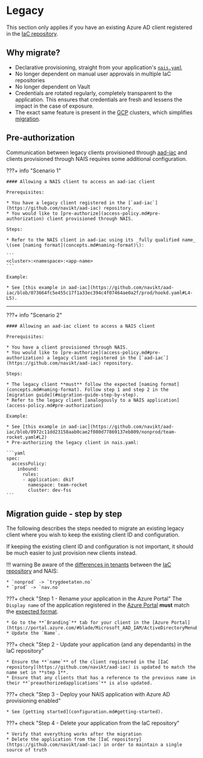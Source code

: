 # Legacy

This section only applies if you have an existing Azure AD client registered in the [IaC repository](https://github.com/navikt/aad-iac).

## Why migrate?

* Declarative provisioning, straight from your application's [`nais.yaml`](../../../nais-application/application.md#azureapplication)
* No longer dependent on manual user approvals in multiple IaC repositories
* No longer dependent on Vault
* Credentials are rotated regularly, completely transparent to the application. This ensures that credentials are fresh and lessens the impact in the case of exposure.
* The exact same feature is present in the [GCP](../../../clusters/gcp.md) clusters, which simplifies [migration](../../../clusters/migrating-to-gcp.md).

## Pre-authorization

Communication between legacy clients provisioned through [aad-iac](https://github.com/navikt/aad-iac) and clients provisioned through NAIS requires some additional configuration.

???+ info "Scenario 1"

    #### Allowing a NAIS client to access an aad-iac client

    Prerequisites:

    * You have a legacy client registered in the [`aad-iac`](https://github.com/navikt/aad-iac) repository.
    * You would like to [pre-authorize](access-policy.md#pre-authorization) client provisioned through NAIS.

    Steps:

    * Refer to the NAIS client in aad-iac using its _fully qualified name_ \(see [naming format](concepts.md#naming-format)\):
    
    ```
    <cluster>:<namespace>:<app-name>
    ```
    
    Example:    

    * See [this example in aad-iac](https://github.com/navikt/aad-iac/blob/073664fc5e455c17f1a33ec394c4f07464ae0a2f/prod/hookd.yaml#L4-L5).

---

???+ info "Scenario 2"

    #### Allowing an aad-iac client to access a NAIS client

    Prerequisites:

    * You have a client provisioned through NAIS.
    * You would like to [pre-authorize](access-policy.md#pre-authorization) a legacy client registered in the [`aad-iac`](https://github.com/navikt/aad-iac) repository.

    Steps:

    * The legacy client **must** follow the expected [naming format](concepts.md#naming-format). Follow step 1 and step 2 in the [migration guide](#migration-guide-step-by-step).
    * Refer to the legacy client [analogously to a NAIS application](access-policy.md#pre-authorization)
    
    Example:
    
    * See [this example in aad-iac](https://github.com/navikt/aad-iac/blob/8972c11dd23158aab0cae2f080d77869137eb809/nonprod/team-rocket.yaml#L2)
    * Pre-authorizing the legacy client in nais.yaml:

    ```yaml
    spec:
      accessPolicy:
        inbound:
          rules:
          - application: dkif
            namespace: team-rocket
            cluster: dev-fss
    ```

## Migration guide - step by step

The following describes the steps needed to migrate an existing legacy client where you wish to keep the existing client ID and configuration.

If keeping the existing client ID and configuration is not important, it should be much easier to just provision new clients instead.

!!! warning
    Be aware of the [differences in tenants](concepts.md#tenants) between the [IaC repository](https://github.com/navikt/aad-iac) and NAIS:

    * `nonprod` -> `trygdeetaten.no`
    * `prod` -> `nav.no`

???+ check "Step 1 - Rename your application in the Azure Portal"
    The `Display name` of the application registered in the [Azure Portal](https://portal.azure.com/#blade/Microsoft_AAD_IAM/ActiveDirectoryMenuBlade/RegisteredApps) **must** match the [expected format](concepts.md#naming-format).

    * Go to the **`Branding`** tab for your client in the [Azure Portal](https://portal.azure.com/#blade/Microsoft_AAD_IAM/ActiveDirectoryMenuBlade/RegisteredApps).
    * Update the `Name`.

???+ check "Step 2 - Update your application \(and any dependants\) in the IaC repository"

    * Ensure the **`name`** of the client registered in the [IaC repository](https://github.com/navikt/aad-iac) is updated to match the name set in **step 1**.
    * Ensure that any clients that has a reference to the previous name in their **`preauthorizedapplications`** is also updated. 

???+ check "Step 3 - Deploy your NAIS application with Azure AD provisioning enabled"

    * See [getting started](configuration.md#getting-started).

???+ check "Step 4 - Delete your application from the IaC repository"

    * Verify that everything works after the migration
    * Delete the application from the [IaC repository](https://github.com/navikt/aad-iac) in order to maintain a single source of truth
